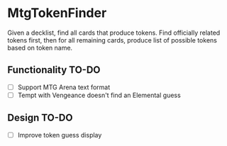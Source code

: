 # MtgTokenFinder
Given a decklist, find all cards that produce tokens. Find officially related tokens first, then for all remaining cards, produce list of possible tokens based on token name.

## Functionality TO-DO
- [ ] Support MTG Arena text format
- [ ] Tempt with Vengeance doesn't find an Elemental guess

## Design TO-DO
- [ ] Improve token guess display
